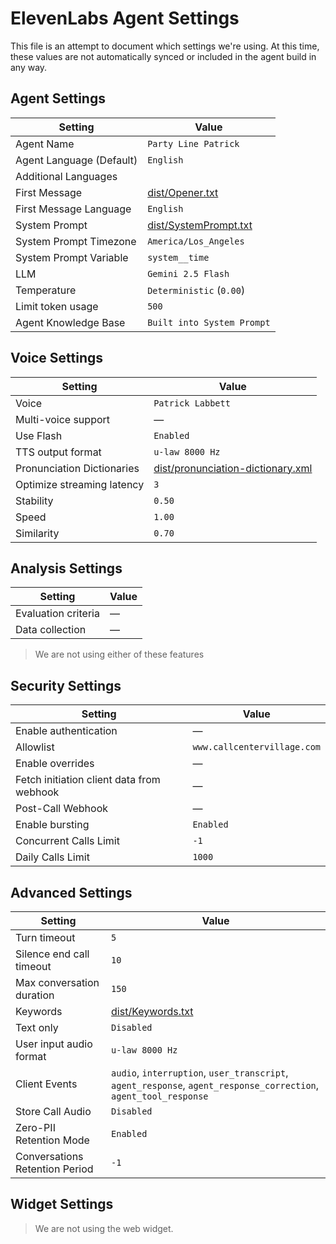 # ElevenLabs Agent Settings

This file is an attempt to document which settings we're using. At this time, these values are not automatically synced or included in the agent build in any way. 

## Agent Settings

| Setting | Value |
| ------- | ----- |
| Agent Name | `Party Line Patrick` |
| Agent Language (Default) | `English` |
| Additional Languages | |
| First Message | [dist/Opener.txt](dist/Opener.txt) |
| First Message Language | `English` |
| System Prompt | [dist/SystemPrompt.txt](dist/SystemPrompt.txt) |
| System Prompt Timezone | `America/Los_Angeles` |
| System Prompt Variable | `system__time` |
| LLM | `Gemini 2.5 Flash` |
| Temperature | `Deterministic` (`0.00`) | 
| Limit token usage | `500` |
| Agent Knowledge Base | `Built into System Prompt` |

## Voice Settings

| Setting | Value |
| ------- | ----- |
| Voice | `Patrick Labbett` |
| Multi-voice support | &mdash; |
| Use Flash | `Enabled` |
| TTS output format | `u-law 8000 Hz` |
| Pronunciation Dictionaries | [dist/pronunciation-dictionary.xml](dist/pronunciation-dictionary.xml) |
| Optimize streaming latency | `3` |
| Stability | `0.50` |
| Speed  | `1.00` |
| Similarity | `0.70` |

## Analysis Settings

| Setting  | Value |
| ------- | ----- |
| Evaluation criteria | &mdash; |
| Data collection | &mdash; |

> We are not using either of these features

## Security Settings

| Setting | Value |
| ------- | ----- |
| Enable authentication | &mdash; |
| Allowlist | `www.callcentervillage.com` |
| Enable overrides | &mdash; |
| Fetch initiation client data from webhook | &mdash; |
| Post-Call Webhook | &mdash; |
| Enable bursting | `Enabled` |
| Concurrent Calls Limit | `-1` |
| Daily Calls Limit | `1000` |


## Advanced Settings

| Setting | Value |
| ------- | ----- |
| Turn timeout | `5` |
| Silence end call timeout | `10` |
| Max conversation duration | `150` |
| Keywords | [dist/Keywords.txt](dist/Keywords.txt) |
| Text only | `Disabled` |
| User input audio format | `u-law 8000 Hz` |
| Client Events | `audio`, `interruption`, `user_transcript`, `agent_response`, `agent_response_correction`, `agent_tool_response` |
| Store Call Audio | `Disabled` |
| Zero-PII Retention Mode | `Enabled` |
| Conversations Retention Period | `-1` |


## Widget Settings

> We are not using the web widget.
